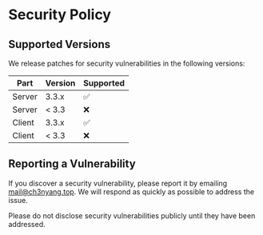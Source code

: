 # Security Policy

## Supported Versions

We release patches for security vulnerabilities in the following versions:

| Part   | Version | Supported          |
| ------ | ------- | ------------------ |
| Server | 3.3.x   | :white_check_mark: |
| Server | < 3.3   | :x:                |
| Client | 3.3.x   | :white_check_mark: |
| Client | < 3.3   | :x:                |

## Reporting a Vulnerability

If you discover a security vulnerability, please report it by emailing [mail@ch3nyang.top](mailto:mail@ch3nyang.top). We will respond as quickly as possible to address the issue.

Please do not disclose security vulnerabilities publicly until they have been addressed.
